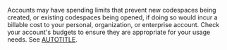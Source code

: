 Accounts may have spending limits that prevent new codespaces being created, or existing codespaces being opened, if doing so would incur a billable cost to your personal, organization, or enterprise account. Check your account's budgets to ensure they are appropriate for your usage needs. See [AUTOTITLE](/billing/managing-your-billing/using-budgets-control-spending).

